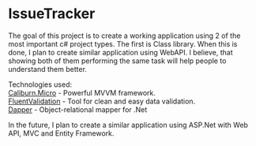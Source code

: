 # IssueTracker
 
The goal of this project is to create a working application using 2 of the most important c# project types.
The first is Class library. When this is done, I plan to create similar application using WebAPI. 
I believe, that showing both of them performing the same task will help people to understand them better.

Technologies used:  
[Caliburn.Micro](https://caliburnmicro.com/) - Powerful MVVM framework.  
[FluentValidation](https://fluentvalidation.net/) - Tool for clean and easy data validation.  
[Dapper](https://github.com/StackExchange/Dapper) - Object-relational mapper for .Net 

In the future, I plan to create a similar application using ASP.Net with Web API, MVC and Entity Framework.
